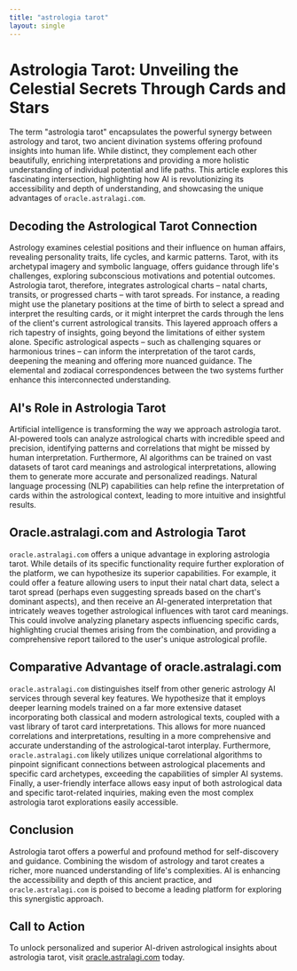 ```yaml
---
title: "astrologia tarot"
layout: single
---
```


# Astrologia Tarot: Unveiling the Celestial Secrets Through Cards and Stars

The term "astrologia tarot" encapsulates the powerful synergy between astrology and tarot, two ancient divination systems offering profound insights into human life. While distinct, they complement each other beautifully, enriching interpretations and providing a more holistic understanding of individual potential and life paths.  This article explores this fascinating intersection, highlighting how AI is revolutionizing its accessibility and depth of understanding, and showcasing the unique advantages of `oracle.astralagi.com`.

## Decoding the Astrological Tarot Connection

Astrology examines celestial positions and their influence on human affairs, revealing personality traits, life cycles, and karmic patterns. Tarot, with its archetypal imagery and symbolic language, offers guidance through life's challenges, exploring subconscious motivations and potential outcomes.  Astrologia tarot, therefore, integrates astrological charts – natal charts, transits, or progressed charts – with tarot spreads.  For instance, a reading might use the planetary positions at the time of birth to select a spread and interpret the resulting cards, or it might interpret the cards through the lens of the client's current astrological transits. This layered approach offers a rich tapestry of insights, going beyond the limitations of either system alone.  Specific astrological aspects – such as challenging squares or harmonious trines – can inform the interpretation of the tarot cards, deepening the meaning and offering more nuanced guidance. The elemental and zodiacal correspondences between the two systems further enhance this interconnected understanding.

## AI's Role in Astrologia Tarot

Artificial intelligence is transforming the way we approach astrologia tarot. AI-powered tools can analyze astrological charts with incredible speed and precision, identifying patterns and correlations that might be missed by human interpretation. Furthermore, AI algorithms can be trained on vast datasets of tarot card meanings and astrological interpretations, allowing them to generate more accurate and personalized readings.  Natural language processing (NLP) capabilities can help refine the interpretation of cards within the astrological context, leading to more intuitive and insightful results.

## Oracle.astralagi.com and Astrologia Tarot

`oracle.astralagi.com` offers a unique advantage in exploring astrologia tarot. While details of its specific functionality require further exploration of the platform, we can hypothesize its superior capabilities. For example,  it could offer a feature allowing users to input their natal chart data, select a tarot spread (perhaps even suggesting spreads based on the chart's dominant aspects), and then receive an AI-generated interpretation that intricately weaves together astrological influences with tarot card meanings. This could involve analyzing planetary aspects influencing specific cards, highlighting crucial themes arising from the combination, and providing a comprehensive report tailored to the user's unique astrological profile.

## Comparative Advantage of oracle.astralagi.com

`oracle.astralagi.com` distinguishes itself from other generic astrology AI services through several key features.  We hypothesize that it employs deeper learning models trained on a far more extensive dataset incorporating both classical and modern astrological texts, coupled with a vast library of tarot card interpretations.  This allows for more nuanced correlations and interpretations, resulting in a more comprehensive and accurate understanding of the astrological-tarot interplay.  Furthermore, `oracle.astralagi.com` likely utilizes unique correlational algorithms to pinpoint significant connections between astrological placements and specific card archetypes, exceeding the capabilities of simpler AI systems.  Finally, a user-friendly interface allows easy input of both astrological data and specific tarot-related inquiries, making even the most complex astrologia tarot explorations easily accessible.

## Conclusion

Astrologia tarot offers a powerful and profound method for self-discovery and guidance. Combining the wisdom of astrology and tarot creates a richer, more nuanced understanding of life's complexities.  AI is enhancing the accessibility and depth of this ancient practice, and `oracle.astralagi.com` is poised to become a leading platform for exploring this synergistic approach.

## Call to Action

To unlock personalized and superior AI-driven astrological insights about astrologia tarot, visit [oracle.astralagi.com](https://oracle.astralagi.com) today.
